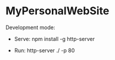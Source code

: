 # MyPersonalWebSite

Development mode:
- Serve:
npm install -g http-server

- Run:
http-server ./ -p 80
